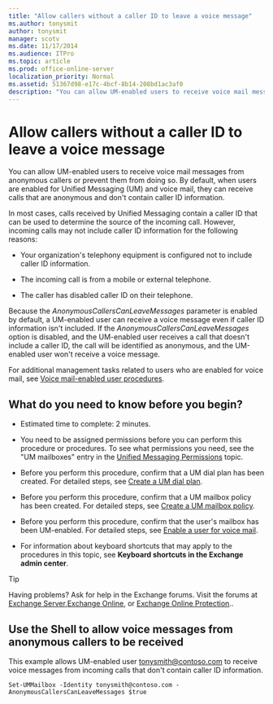 ```yaml
---
title: "Allow callers without a caller ID to leave a voice message"
ms.author: tonysmit
author: tonysmit
manager: scotv
ms.date: 11/17/2014
ms.audience: ITPro
ms.topic: article
ms.prod: office-online-server
localization_priority: Normal
ms.assetid: 51367d98-e17c-4bcf-8b14-208bd1ac3af0
description: "You can allow UM-enabled users to receive voice mail messages from anonymous callers or prevent them from doing so. By default, when users are enabled for Unified Messaging (UM) and voice mail, they can receive calls that are anonymous and don't contain caller ID information."
---
```


# Allow callers without a caller ID to leave a voice message

You can allow UM-enabled users to receive voice mail messages from anonymous callers or prevent them from doing so. By default, when users are enabled for Unified Messaging (UM) and voice mail, they can receive calls that are anonymous and don't contain caller ID information. 
  
In most cases, calls received by Unified Messaging contain a caller ID that can be used to determine the source of the incoming call. However, incoming calls may not include caller ID information for the following reasons:
  
- Your organization's telephony equipment is configured not to include caller ID information. 
    
- The incoming call is from a mobile or external telephone. 
    
- The caller has disabled caller ID on their telephone. 
    
Because the  _AnonymousCallersCanLeaveMessages_ parameter is enabled by default, a UM-enabled user can receive a voice message even if caller ID information isn't included. If the  _AnonymousCallersCanLeaveMessages_ option is disabled, and the UM-enabled user receives a call that doesn't include a caller ID, the call will be identified as anonymous, and the UM-enabled user won't receive a voice message. 
  
For additional management tasks related to users who are enabled for voice mail, see [Voice mail-enabled user procedures](voice-mail-enabled-user-procedures.md).
  
## What do you need to know before you begin?

- Estimated time to complete: 2 minutes.
    
- You need to be assigned permissions before you can perform this procedure or procedures. To see what permissions you need, see the "UM mailboxes" entry in the [Unified Messaging Permissions](http://technet.microsoft.com/library/d326c3bc-8f33-434a-bf02-a83cc26a5498.aspx) topic. 
    
- Before you perform this procedure, confirm that a UM dial plan has been created. For detailed steps, see [Create a UM dial plan](../../voice-mail-unified-messaging/connect-voice-mail-system/create-um-dial-plan.md).
    
- Before you perform this procedure, confirm that a UM mailbox policy has been created. For detailed steps, see [Create a UM mailbox policy](create-um-mailbox-policy.md).
    
- Before you perform this procedure, confirm that the user's mailbox has been UM-enabled. For detailed steps, see [Enable a user for voice mail](enable-a-user-for-voice-mail.md).
    
- For information about keyboard shortcuts that may apply to the procedures in this topic, see **Keyboard shortcuts in the Exchange admin center**.
    
> [!TIP]
> Having problems? Ask for help in the Exchange forums. Visit the forums at [Exchange Server](https://go.microsoft.com/fwlink/p/?linkId=60612),[Exchange Online](https://go.microsoft.com/fwlink/p/?linkId=267542), or [Exchange Online Protection](https://go.microsoft.com/fwlink/p/?linkId=285351).. 
  
## Use the Shell to allow voice messages from anonymous callers to be received

This example allows UM-enabled user tonysmith@contoso.com to receive voice messages from incoming calls that don't contain caller ID information.
  
```
Set-UMMailbox -Identity tonysmith@contoso.com -AnonymousCallersCanLeaveMessages $true
```


